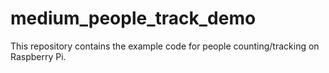 # medium_people_track_demo
This repository contains the example code for people counting/tracking on Raspberry Pi.

